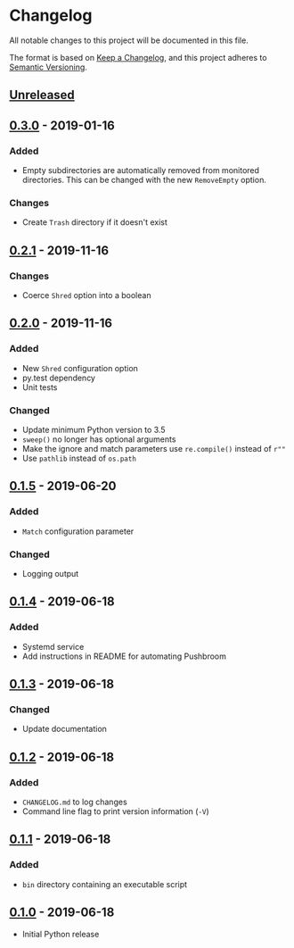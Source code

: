 # Changelog
All notable changes to this project will be documented in this file.

The format is based on [Keep a Changelog](https://keepachangelog.com/en/1.0.0/),
and this project adheres to [Semantic Versioning](https://semver.org/spec/v2.0.0.html).

## [Unreleased]

## [0.3.0] - 2019-01-16
### Added
- Empty subdirectories are automatically removed from monitored directories.
  This can be changed with the new `RemoveEmpty` option.
### Changes
- Create `Trash` directory if it doesn't exist

## [0.2.1] - 2019-11-16
### Changes
- Coerce `Shred` option into a boolean

## [0.2.0] - 2019-11-16
### Added
- New `Shred` configuration option
- py.test dependency
- Unit tests

### Changed
- Update minimum Python version to 3.5
- `sweep()` no longer has optional arguments
- Make the ignore and match parameters use `re.compile()` instead of `r""`
- Use `pathlib` instead of `os.path`

## [0.1.5] - 2019-06-20
### Added
- `Match` configuration parameter

### Changed
- Logging output

## [0.1.4] - 2019-06-18
### Added
- Systemd service
- Add instructions in README for automating Pushbroom

## [0.1.3] - 2019-06-18
### Changed
- Update documentation

## [0.1.2] - 2019-06-18
### Added
- `CHANGELOG.md` to log changes
- Command line flag to print version information (`-V`)

## [0.1.1] - 2019-06-18
### Added
- `bin` directory containing an executable script

## [0.1.0] - 2019-06-18
- Initial Python release

[Unreleased]: https://github.com/gpanders/pushbroom/compare/v0.3.0...HEAD
[0.3.0]: https://github.com/gpanders/pushbroom/compare/v0.2.1...v0.3.0
[0.2.1]: https://github.com/gpanders/pushbroom/compare/v0.2.0...v0.2.1
[0.2.0]: https://github.com/gpanders/pushbroom/compare/v0.1.5...v0.2.0
[0.1.5]: https://github.com/gpanders/pushbroom/compare/v0.1.4...v0.1.5
[0.1.4]: https://github.com/gpanders/pushbroom/compare/v0.1.3...v0.1.4
[0.1.3]: https://github.com/gpanders/pushbroom/compare/v0.1.2...v0.1.3
[0.1.2]: https://github.com/gpanders/pushbroom/compare/v0.1.1...v0.1.2
[0.1.1]: https://github.com/gpanders/pushbroom/compare/v0.1.0...v0.1.1
[0.1.0]: https://github.com/gpanders/pushbroom/releases/tag/v0.1.0

